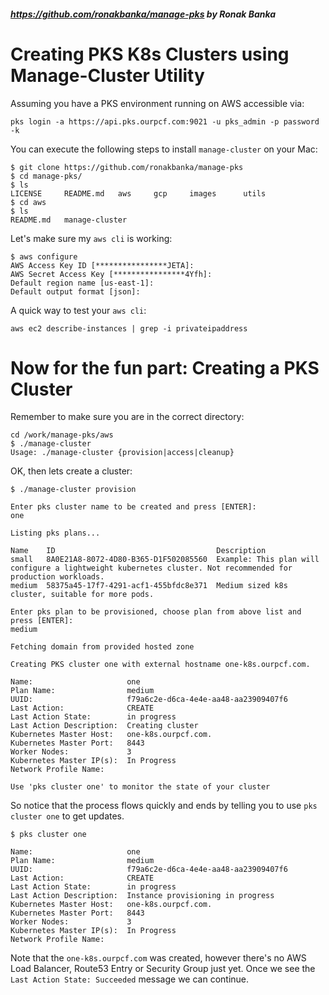 ##### https://github.com/ronakbanka/manage-pks by Ronak Banka

# Creating PKS K8s Clusters using Manage-Cluster Utility

Assuming you have a PKS environment running on AWS accessible via:

```
pks login -a https://api.pks.ourpcf.com:9021 -u pks_admin -p password -k
```

You can execute the following steps to install `manage-cluster` on your Mac:

```
$ git clone https://github.com/ronakbanka/manage-pks
$ cd manage-pks/
$ ls
LICENSE		README.md	aws		gcp		images		utils
$ cd aws
$ ls
README.md	manage-cluster
```

Let's make sure my `aws cli` is working:

```
$ aws configure
AWS Access Key ID [****************JETA]: 
AWS Secret Access Key [****************4Yfh]: 
Default region name [us-east-1]: 
Default output format [json]: 
```

A quick way to test your `aws cli`:

```
aws ec2 describe-instances | grep -i privateipaddress
```

# Now for the fun part: Creating a PKS Cluster    

Remember to make sure you are in the correct directory:

```
cd /work/manage-pks/aws
$ ./manage-cluster 
Usage: ./manage-cluster {provision|access|cleanup}
```

OK, then lets create a cluster:

```
$ ./manage-cluster provision
```
```
Enter pks cluster name to be created and press [ENTER]:
one
```
```
Listing pks plans...

Name    ID                                    Description
small   8A0E21A8-8072-4D80-B365-D1F502085560  Example: This plan will configure a lightweight kubernetes cluster. Not recommended for production workloads.
medium  58375a45-17f7-4291-acf1-455bfdc8e371  Medium sized k8s cluster, suitable for more pods.
```
```
Enter pks plan to be provisioned, choose plan from above list and press [ENTER]:
medium
```
```
Fetching domain from provided hosted zone

Creating PKS cluster one with external hostname one-k8s.ourpcf.com. 

Name:                     one
Plan Name:                medium
UUID:                     f79a6c2e-d6ca-4e4e-aa48-aa23909407f6
Last Action:              CREATE
Last Action State:        in progress
Last Action Description:  Creating cluster
Kubernetes Master Host:   one-k8s.ourpcf.com.
Kubernetes Master Port:   8443
Worker Nodes:             3
Kubernetes Master IP(s):  In Progress
Network Profile Name:     

Use 'pks cluster one' to monitor the state of your cluster
```

So notice that the process flows quickly and ends by telling you to use `pks cluster one` to get updates.

```
$ pks cluster one

Name:                     one
Plan Name:                medium
UUID:                     f79a6c2e-d6ca-4e4e-aa48-aa23909407f6
Last Action:              CREATE
Last Action State:        in progress
Last Action Description:  Instance provisioning in progress
Kubernetes Master Host:   one-k8s.ourpcf.com.
Kubernetes Master Port:   8443
Worker Nodes:             3
Kubernetes Master IP(s):  In Progress
Network Profile Name: 
```

Note that the `one-k8s.ourpcf.com` was created, however there's no AWS Load Balancer, Route53 Entry or Security Group just yet. Once we see the `Last Action State: Succeeded` message we can continue.













